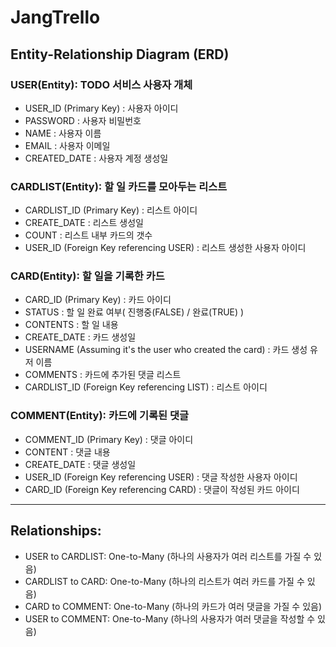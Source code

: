 # JangTrello
## Entity-Relationship Diagram (ERD)
### USER(Entity): TODO 서비스 사용자 개체

- USER_ID (Primary Key) : 사용자 아이디  
- PASSWORD : 사용자 비밀번호  
- NAME : 사용자 이름  
- EMAIL : 사용자 이메일  
- CREATED_DATE : 사용자 계정 생성일

### CARDLIST(Entity): 할 일 카드를 모아두는 리스트

- CARDLIST_ID (Primary Key) : 리스트 아이디 
- CREATE_DATE : 리스트 생성일
- COUNT : 리스트 내부 카드의 갯수
- USER_ID (Foreign Key referencing USER) : 리스트 생성한 사용자 아이디
  
### CARD(Entity): 할 일을 기록한 카드

- CARD_ID (Primary Key) : 카드 아이디
- STATUS : 할 일 완료 여부( 진행중(FALSE) / 완료(TRUE) )
- CONTENTS : 할 일 내용
- CREATE_DATE : 카드 생성일
- USERNAME (Assuming it's the user who created the card) : 카드 생성 유저 이름
- COMMENTS : 카드에 추가된 댓글 리스트
- CARDLIST_ID (Foreign Key referencing LIST) : 리스트 아이디

### COMMENT(Entity): 카드에 기록된 댓글

- COMMENT_ID (Primary Key) : 댓글 아이디
- CONTENT : 댓글 내용
- CREATE_DATE : 댓글 생성일
- USER_ID (Foreign Key referencing USER) : 댓글 작성한 사용자 아이디
- CARD_ID (Foreign Key referencing CARD) : 댓글이 작성된 카드 아이디
  
---

## Relationships:
- USER to CARDLIST: One-to-Many (하나의 사용자가 여러 리스트를 가질 수 있음)
- CARDLIST to CARD: One-to-Many (하나의 리스트가 여러 카드를 가질 수 있음)
- CARD to COMMENT: One-to-Many (하나의 카드가 여러 댓글을 가질 수 있음)
- USER to COMMENT: One-to-Many (하나의 사용자가 여러 댓글을 작성할 수 있음)
